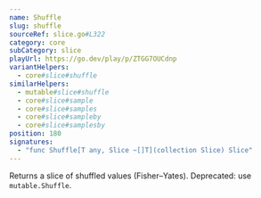 ```yaml
---
name: Shuffle
slug: shuffle
sourceRef: slice.go#L322
category: core
subCategory: slice
playUrl: https://go.dev/play/p/ZTGG7OUCdnp
variantHelpers:
  - core#slice#shuffle
similarHelpers:
  - mutable#slice#shuffle
  - core#slice#sample
  - core#slice#samples
  - core#slice#sampleby
  - core#slice#samplesby
position: 180
signatures:
  - "func Shuffle[T any, Slice ~[]T](collection Slice) Slice"
---
```


Returns a slice of shuffled values (Fisher–Yates). Deprecated: use `mutable.Shuffle`.


